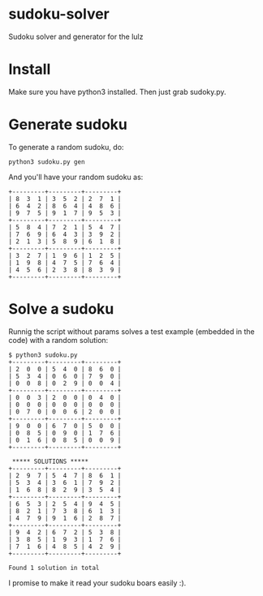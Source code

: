 # sudoku-solver
Sudoku solver and generator for the lulz

# Install
Make sure you have python3 installed.
Then just grab sudoky.py.

# Generate sudoku

To generate a random sudoku, do:

```
python3 sudoku.py gen
```
And you'll have your random sudoku as:
```
+---------+---------+---------+
| 8  3  1 | 3  5  2 | 2  7  1 |
| 6  4  2 | 8  6  4 | 4  8  6 |
| 9  7  5 | 9  1  7 | 9  5  3 |
+---------+---------+---------+
| 5  8  4 | 7  2  1 | 5  4  7 |
| 7  6  9 | 6  4  3 | 3  9  2 |
| 2  1  3 | 5  8  9 | 6  1  8 |
+---------+---------+---------+
| 3  2  7 | 1  9  6 | 1  2  5 |
| 1  9  8 | 4  7  5 | 7  6  4 |
| 4  5  6 | 2  3  8 | 8  3  9 |
+---------+---------+---------+
```


# Solve a sudoku

Runnig the script without params solves a test example (embedded in the code) with a random solution:

```
$ python3 sudoku.py
+---------+---------+---------+
| 2  0  0 | 5  4  0 | 8  6  0 |
| 5  3  4 | 0  6  0 | 7  9  0 |
| 0  0  8 | 0  2  9 | 0  0  4 |
+---------+---------+---------+
| 0  0  3 | 2  0  0 | 0  4  0 |
| 0  0  0 | 0  0  0 | 0  0  0 |
| 0  7  0 | 0  0  6 | 2  0  0 |
+---------+---------+---------+
| 9  0  0 | 6  7  0 | 5  0  0 |
| 0  8  5 | 0  9  0 | 1  7  6 |
| 0  1  6 | 0  8  5 | 0  0  9 |
+---------+---------+---------+

 ***** SOLUTIONS *****
+---------+---------+---------+
| 2  9  7 | 5  4  7 | 8  6  1 |
| 5  3  4 | 3  6  1 | 7  9  2 |
| 1  6  8 | 8  2  9 | 3  5  4 |
+---------+---------+---------+
| 6  5  3 | 2  5  4 | 9  4  5 |
| 8  2  1 | 7  3  8 | 6  1  3 |
| 4  7  9 | 9  1  6 | 2  8  7 |
+---------+---------+---------+
| 9  4  2 | 6  7  2 | 5  3  8 |
| 3  8  5 | 1  9  3 | 1  7  6 |
| 7  1  6 | 4  8  5 | 4  2  9 |
+---------+---------+---------+

Found 1 solution in total

```

I promise to make it read your sudoku boars easily :).
